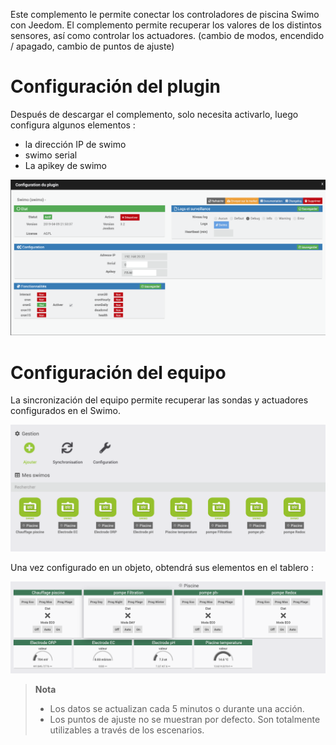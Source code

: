 Este complemento le permite conectar los controladores de piscina Swimo con Jeedom.
El complemento permite recuperar los valores de los distintos sensores, así como controlar los actuadores. (cambio de modos, encendido / apagado, cambio de puntos de ajuste)

Configuración del plugin
=======================

Después de descargar el complemento, solo necesita activarlo,
luego configura algunos elementos :

- la dirección IP de swimo
- swimo serial
- La apikey de swimo

![swimo](../images/swimo1.png)

Configuración del equipo
=============================

La sincronización del equipo permite recuperar las sondas y actuadores configurados en el Swimo.

![swimo2](../images/swimo2.png)

Una vez configurado en un objeto, obtendrá sus elementos en el tablero :

![swimo3](../images/swimo3.png)

> **Nota**
>
> - Los datos se actualizan cada 5 minutos o durante una acción.
> - Los puntos de ajuste no se muestran por defecto.
> Son totalmente utilizables a través de los escenarios.
